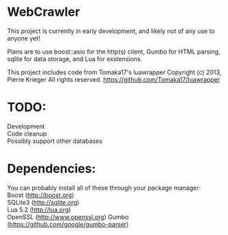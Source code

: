 WebCrawler
==========

This project is currently in early development, and likely not of any use to anyone yet!

Plans are to use boost::asio for the http(s) client, Gumbo for HTML parsing, sqlite for data storage, and Lua for exstensions. 

This project includes code from Tomaka17's luawrapper Copyright (c) 2013, Pierre Krieger All rights reserved.
https://github.com/Tomaka17/luawrapper

TODO:
=====
Development  
Code cleanup  
Possibly support other databases

Dependencies:
============
You can probably install all of these through your package manager:  
Boost (http://boost.org)  
SQLite3  (http://sqlite.org)  
Lua 5.2 (http://lua.org)  
OpenSSL (http://www.openssl.org) 
Gumbo (https://github.com/google/gumbo-parser)
